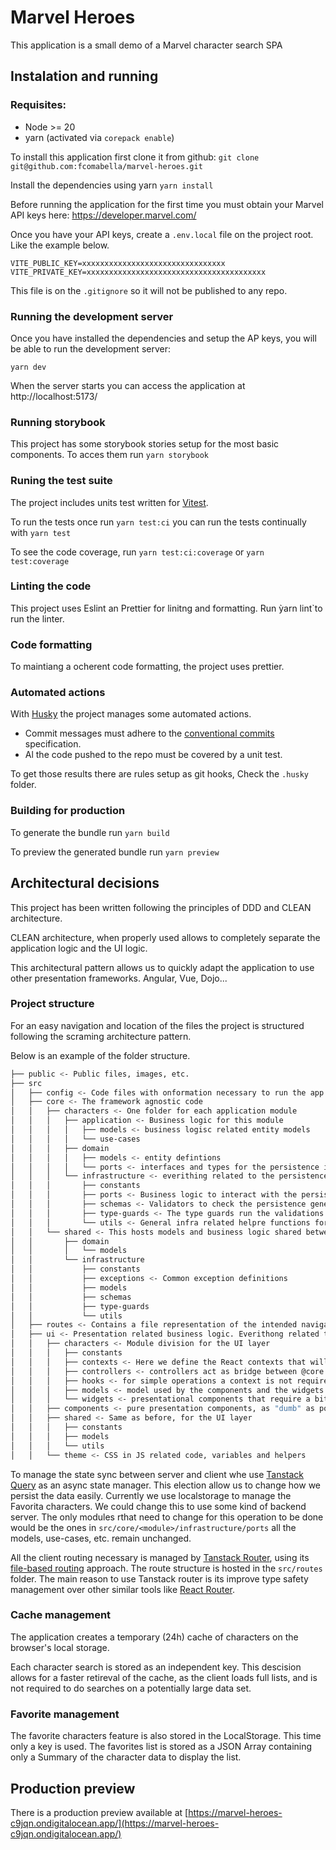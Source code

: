 # Marvel Heroes

This application is a small demo of a Marvel character search SPA

## Instalation and running

### Requisites:

- Node >= 20
- yarn (activated via `corepack enable`)

To install this application first clone it from github: `git clone git@github.com:fcomabella/marvel-heroes.git`

Install the dependencies using yarn `yarn install`

Before running the application for the first time you must obtain your Marvel API keys here: https://developer.marvel.com/

Once you have your API keys, create a `.env.local` file on the project root. Like the example below.

```
VITE_PUBLIC_KEY=xxxxxxxxxxxxxxxxxxxxxxxxxxxxxxxx
VITE_PRIVATE_KEY=xxxxxxxxxxxxxxxxxxxxxxxxxxxxxxxxxxxxxxxx
```

This file is on the `.gitignore` so it will not be published to any repo.

### Running the development server

Once you have installed the dependencies and setup the AP keys, you will be able to run the development server:

`yarn dev`

When the server starts you can access the application at http://localhost:5173/

### Running storybook

This project has some storybook stories setup for the most basic components. To acces them run `yarn storybook`

### Runing the test suite

The project includes units test written for [Vitest](https://vitest.dev/).

To run the tests once run `yarn test:ci` you can run the tests continually with `yarn test`

To see the code coverage, run `yarn test:ci:coverage` or `yarn test:coverage`

### Linting the code

This project uses Eslint an Prettier for linitng and formatting. Run ỳarn lint`to run the linter.

### Code formatting

To maintiang a ocherent code formatting, the project uses prettier.

### Automated actions

With [Husky](https://typicode.github.io/husky/) the project manages some automated actions.

- Commit messages must adhere to the [conventional commits](https://www.conventionalcommits.org/en/v1.0.0/) specification.
- Al the code pushed to the repo must be covered by a unit test.

To get those results there are rules setup as git hooks, Check the `.husky` folder.

### Building for production

To generate the bundle run `yarn build`

To preview the generated bundle run `yarn preview`

## Architectural decisions

This project has been written following the principles of DDD and CLEAN architecture.

CLEAN architecture, when properly used allows to completely separate the application logic and the UI logic.

This architectural pattern allows us to quickly adapt the application to use other presentation frameworks. Angular, Vue, Dojo...

### Project structure

For an easy navigation and location of the files the project is structured following the scraming architecture pattern.

Below is an example of the folder structure.

```bash
├── public <- Public files, images, etc.
├── src
│   ├── config <- Code files with onformation necessary to run the app
│   ├── core <- The framework agnostic code
│   │   ├── characters <- One folder for each application module
│   │   │   ├── application <- Business logic for this module
│   │   │   │   ├── models <- business logisc related entity models
│   │   │   │   └── use-cases
│   │   │   ├── domain
│   │   │   │   ├── models <- entity defintions
│   │   │   │   └── ports <- interfaces and types for the persistence infra
│   │   │   └── infrastructure <- everithing related to the persistence infra
│   │   │       ├── constants
│   │   │       ├── ports <- Business logic to interact with the persistence layer
│   │   │       ├── schemas <- Validators to check the persistence generated DTOS
│   │   │       ├── type-guards <- The type guards run the validations defined on the schemas
│   │   │       └── utils <- General infra related helpre functions for this module
│   │   └── shared <- This hosts models and business logic shared between modules
│   │       ├── domain
│   │       │   └── models
│   │       └── infrastructure
│   │           ├── constants
│   │           ├── exceptions <- Common exception definitions
│   │           ├── models
│   │           ├── schemas
│   │           ├── type-guards
│   │           └── utils
│   ├── routes <- Contains a file representation of the intended navigation
│   ├── ui <- Presentation related business logic. Everithong related to the UI framework goes here
│   │   ├── characters <- Module division for the UI layer
│   │   │   ├── constants
│   │   │   ├── contexts <- Here we define the React contexts that will hold state
│   │   │   ├── controllers <- controllers act as bridge between @core and @ui
│   │   │   ├── hooks <- for simple operations a context is not required
│   │   │   ├── models <- model used by the components and the widgets
│   │   │   └── widgets <- presentational components that require a bit of business logic, or integration with some controller
│   │   ├── components <- pure presentation components, as "dumb" as possible
│   │   ├── shared <- Same as before, for the UI layer
│   │   │   ├── constants
│   │   │   ├── models
│   │   │   └── utils
│   │   └── theme <- CSS in JS related code, variables and helpers
```

To manage the state sync between server and client whe use [Tanstack Query](https://tanstack.com/query/latest) as an async state manager. This election allow us to change how we persist the data easily. Currently we use localstorage to manage the Favorita characters. We could change this to use some kind of backend server. The only modules rthat need to change for this operation to be done would be the ones in `src/core/<module>/infrastructure/ports` all the models, use-cases, etc. remain unchanged.

All the client routing necessary is managed by [Tanstack Router](https://tanstack.com/router/latest), using its [file-based routing](https://tanstack.com/router/latest/docs/framework/react/guide/file-based-routing) approach. The route structure is hosted in the `src/routes` folder. The main reason to use Tanstack router is its improve type safety management over other similar tools like [React Router](https://reactrouter.com/).

### Cache management

The application creates a temporary (24h) cache of characters on the browser's local storage.

Each character search is stored as an independent key. This descision allows for a faster retireval of the cache, as the client loads full lists, and is not required to do searches on a potentially large data set.

### Favorite management

The favorite characters feature is also stored in the LocalStorage. This time only a key is used. The favorites list is stored as a JSON Array containing only a Summary of the character data to display the list.

## Production preview

There is a production preview available at [https://marvel-heroes-c9jqn.ondigitalocean.app/](https://marvel-heroes-c9jqn.ondigitalocean.app/)
